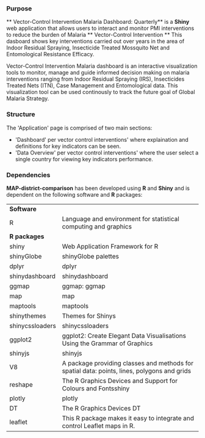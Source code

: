 ###  Purpose

**
Vector-Control Intervention Malaria Dashboard: Quarterly** is a **Shiny** web application that allows users to interact and monitor PMI interventions to reduce the burden of Malaria ** Vector-Control Intervention   ** This dasboard shows key interventions carried out over years in the area of Indoor Residual Spraying, Insecticide Treated Mossquito Net and Entomological Resistance Efficacy.

Vector-Control Intervention Malaria dashboard is an interactive visualization tools to monitor, manage and guide informed decision making on malaria interventions ranging from Indoor Residual Spraying (IRS), Insecticides Treated Nets (ITN), Case Management and Entomological data. This visualization tool can be used continously to track the future goal of Global Malaria Strategy.




###  Structure

The 'Application' page is comprised of two main sections:

- 'Dashboard' per vector control interventions' where explaination and definitions for key indicators can be seen.
- 'Data Overview' per vector control interventions' where the user select a single country for viewing key indicators performance.



### Dependencies


**MAP-district-comparison** has been developed using **R** and **Shiny** and is dependent on the following software and **R** packages:


|  |   |
--- | ----
**Software**   | 
R  | Language and environment for statistical computing and graphics
**R packages** |
shiny | Web Application Framework for R
shinyGlobe | shinyGlobe palettes
dplyr | dplyr
shinydashboard | shinydashboard
ggmap | ggmap: ggmap
map | map
maptools | maptools
shinythemes | Themes for Shinys
shinycssloaders | shinycssloaders
ggplot2 | ggplot2: Create Elegant Data Visualisations Using the Grammar of Graphics
shinyjs | shinyjs
V8 | A package providing classes and methods for spatial data: points, lines, polygons and grids
reshape | The R Graphics Devices and Support for Colours and Fontsshiny
plotly | plotly
DT | The R Graphics Devices DT
leaflet | This R package makes it easy to integrate and control Leaflet maps in R.
